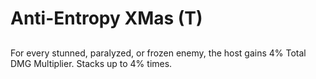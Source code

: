 # Anti-Entropy XMas (T)

## 

For every stunned, paralyzed, or frozen enemy, the host gains 4% Total DMG Multiplier. Stacks up to 4% times.